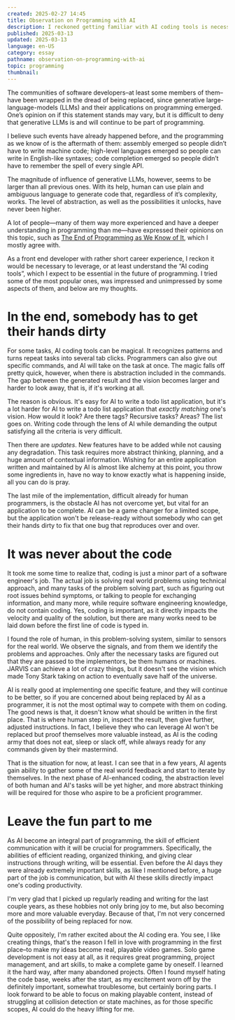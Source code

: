 ```yaml
---
created: 2025-02-27 14:45
title: Observation on Programming with AI
description: I reckoned getting familiar with AI coding tools is necessary, tried some, and to my surprise, I turned out to be quite optimistic.
published: 2025-03-13
updated: 2025-03-13
language: en-US
category: essay
pathname: observation-on-programming-with-ai
topic: programming
thumbnail:
---
```

The communities of software developers–at least some members of them–have been wrapped in the dread of being replaced, since generative large-language-models (LLMs) and their applications on programming emerged. One’s opinion on if this statement stands may vary, but it is difficult to deny that generative LLMs is and will continue to be part of programming.

I believe such events have already happened before, and the programming as we know of is the aftermath of them: assembly emerged so people didn’t have to write machine code; high-level languages emerged so people can write in English-like syntaxes; code completion emerged so people didn’t have to remember the spell of every single API.

The magnitude of influence of generative LLMs, however, seems to be larger than all previous ones. With its help, human can use plain and ambiguous language to generate code that, regardless of it’s complexity, works. The level of abstraction, as well as the possibilities it unlocks, have never been higher. 

A lot of people—many of them way more experienced and have a deeper understanding in programming than me—have expressed their opinions on this topic, such as [The End of Programming as We Know of It](https://www.oreilly.com/radar/the-end-of-programming-as-we-know-it/), which I mostly agree with.

As a front end developer with rather short career experience, I reckon it would be necessary to leverage, or at least understand the “AI coding tools”, which I expect to be essential in the future of programming. I tried some of the most popular ones, was impressed and unimpressed by some aspects of them, and below are my thoughts.

# In the end, somebody has to get their hands dirty
For some tasks, AI coding tools can be magical. It recognizes patterns and turns repeat tasks into several tab clicks. Programmers can also give out specific commands, and AI will take on the task at once. The magic falls off pretty quick, however, when there is abstraction included in the commands. The gap between the generated result and the vision becomes larger and harder to look away, that is, if it's working at all.

The reason is obvious. It's easy for AI to write a todo list application, but it's a lot harder for AI to write a todo list application that *exactly matching* one's vision. How would it look? Are there tags? Recursive tasks? Areas? The list goes on. Writing code through the lens of AI while demanding the output satisfying all the criteria is very difficult.

Then there are *updates*. New features have to be added while not causing any degradation. This task requires more abstract thinking, planning, and a huge amount of contextual information. Wishing for an entire application written and maintained by AI is almost like alchemy at this point, you throw some ingredients in, have no way to know exactly what is happening inside, all you can do is pray.

The last mile of the implementation, difficult already for human programmers, is the obstacle AI has not overcome yet, but vital for an application to be complete. AI can be a game changer for a limited scope, but the application won't be release-ready without somebody who can get their hands dirty to fix that one bug that reproduces over and over.

# It was never about the code
It took me some time to realize that, coding is just a minor part of a software engineer's job. The actual job is solving real world problems using technical approach, and many tasks of the problem solving part, such as figuring out root issues behind symptoms, or talking to people for exchanging information, and many more, while require software engineering knowledge, do not contain coding. Yes, coding is important, as it directly impacts the velocity and quality of the solution, but there are many works need to be laid down before the first line of code is typed in.

I found the role of human, in this problem-solving system, similar to sensors for the real world. We observe the signals, and from them we identify the problems and approaches. Only after the necessary tasks are figured out that they are passed to the implementors, be them humans or machines. JARVIS can achieve a lot of crazy things, but it doesn't see the vision which made Tony Stark taking on action to eventually save half of the universe.

AI is really good at implementing one specific feature, and they will continue to be better, so if you are concerned about being replaced by AI as a programmer, it is not the most optimal way to compete with them on coding. The good news is that, it doesn't know what should be written in the first place. That is where human step in, inspect the result, then give further, adjusted instructions. In fact, I believe they who can leverage AI won't be replaced but proof themselves more valuable instead, as AI is the coding army that does not eat, sleep or slack off, while always ready for any commands given by their mastermind.

That is the situation for now, at least. I can see that in a few years, AI agents gain ability to gather some of the real world feedback and start to iterate by themselves. In the next phase of AI-enhanced coding, the abstraction level of both human and AI's tasks will be yet higher, and more abstract thinking will be required for those who aspire to be a proficient programmer.

# Leave the fun part to me
As AI become an integral part of programming, the skill of efficient communication with it will be crucial for programmers. Specifically, the abilities of efficient reading, organized thinking, and giving clear instructions through writing, will be essential. Even before the AI days they were already extremely important skills, as like I mentioned before, a huge part of the job is communication, but with AI these skills directly impact one's coding productivity.

I'm very glad that I picked up regularly reading and writing for the last couple years, as these hobbies not only bring joy to me, but also becoming more and more valuable everyday. Because of that, I'm not very concerned of the possibility of being replaced for now.

Quite oppositely, I'm rather excited about the AI coding era. You see, I like creating things, that's the reason I fell in love with programming in the first place–to make my ideas become real, playable video games. Solo game development is not easy at all, as it requires great programming, project management, and art skills, to make a complete game by oneself. I learned it the hard way, after many abandoned projects. Often I found myself hating the code base, weeks after the start, as my excitement worn off by the definitely important, somewhat troublesome, but certainly boring parts. I look forward to be able to focus on making playable content, instead of struggling at collision detection or state machines, as for those specific scopes, AI could do the heavy lifting for me.